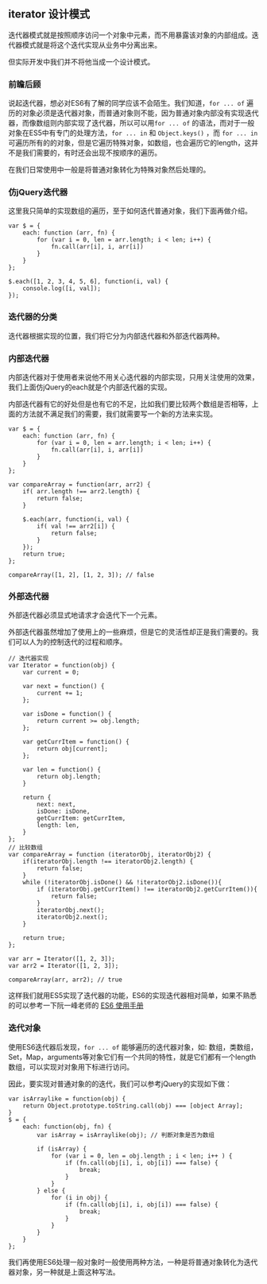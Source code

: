 ## iterator 设计模式

迭代器模式就是按照顺序访问一个对象中元素，而不用暴露该对象的内部组成。迭代器模式就是将这个迭代实现从业务中分离出来。

但实际开发中我们并不将他当成一个设计模式。

### 前瞻后顾

说起迭代器，想必对ES6有了解的同学应该不会陌生。我们知道，`for ... of` 遍历的对象必须是迭代器对象，而普通对象则不能，因为普通对象内部没有实现迭代器，而像数组则内部实现了迭代器，所以可以用`for ... of` 的语法，而对于一般对象在ES5中有专门的处理方法，`for ... in` 和 
`Object.keys()` ，而 `for ... in` 可遍历所有的的对象，但是它遍历特殊对象，如数组，也会遍历它的length，这并不是我们需要的，有时还会出现不按顺序的遍历。

在我们日常使用中一般是将普通对象转化为特殊对象然后处理的。

### 仿jQuery迭代器

这里我只简单的实现数组的遍历，至于如何迭代普通对象，我们下面再做介绍。

```
var $ = {
	each: function (arr, fn) {
		for (var i = 0, len = arr.length; i < len; i++) {
			fn.call(arr[i], i, arr[i])
		}
	}
};

$.each([1, 2, 3, 4, 5, 6], function(i, val) {
	console.log([i, val]);
});
```

### 迭代器的分类

迭代器根据实现的位置，我们将它分为内部迭代器和外部迭代器两种。

### 内部迭代器

内部迭代器对于使用者来说他不用关心迭代器的内部实现，只用关注使用的效果，我们上面仿jQuery的each就是个内部迭代器的实现。

内部迭代器有它的好处但是也有它的不足，比如我们要比较两个数组是否相等，上面的方法就不满足我们的需要，我们就需要写一个新的方法来实现。

```
var $ = {
	each: function (arr, fn) {
		for (var i = 0, len = arr.length; i < len; i++) {
			fn.call(arr[i], i, arr[i])
		}
	}
};

var compareArray = function(arr, arr2) {
	if( arr.length !== arr2.length) {
		return false;
	}
 
	$.each(arr, function(i, val) {
		if( val !== arr2[i]) {
			return false;
		}
	});
	return true;
};

compareArray([1, 2], [1, 2, 3]); // false

```

### 外部迭代器

外部迭代器必须显式地请求才会迭代下一个元素。

外部迭代器虽然增加了使用上的一些麻烦，但是它的灵活性却正是我们需要的。我们可以人为的控制迭代的过程和顺序。

```
// 迭代器实现
var Iterator = function(obj) {
	var current = 0;
 
    var next = function() {
    	current += 1;
    };
 
    var isDone = function() {
    	return current >= obj.length;
    };
 
    var getCurrItem = function() {
    	return obj[current];
    };

    var len = function() {
    	return obj.length;
    }
 
    return {
    	next: next,
    	isDone: isDone,
    	getCurrItem: getCurrItem,
    	length: len,
    }
};
// 比较数组
var compareArray = function (iteratorObj, iteratorObj2) {
	if(iteratorObj.length !== iteratorObj2.length) {
		return false;
	}
	while (!iteratorObj.isDone() && !iteratorObj2.isDone()){
		if (iteratorObj.getCurrItem() !== iteratorObj2.getCurrItem()){
			return false;
		}
		iteratorObj.next();
		iteratorObj2.next();
	}
 
    return true;
};

var arr = Iterator([1, 2, 3]); 
var arr2 = Iterator([1, 2, 3]); 
 
compareArray(arr, arr2); // true
```

这样我们就用ES5实现了迭代器的功能，ES6的实现迭代器相对简单，如果不熟悉的可以参考一下阮一峰老师的 [ES6 使用手册](http://es6.ruanyifeng.com/#docs/iterator)

### 迭代对象

使用ES6迭代器后发现，`for ... of` 能够遍历的迭代器对象，如: 数组，类数组，Set，Map，arguments等对象它们有一个共同的特性，就是它们都有一个length数组，可以实现对对象用下标进行访问。

因此，要实现对普通对象的的迭代，我们可以参考jQuery的实现如下做：

```
var isArraylike = function(obj) {
	return Object.prototype.toString.call(obj) === [object Array];
}
$ = {
	each: function(obj, fn) {
	    var isArray = isArraylike(obj); // 判断对象是否为数组

	    if (isArray) {
	    	for (var i = 0, len = obj.length ; i < len; i++ ) {
	            if (fn.call(obj[i], i, obj[i]) === false) {
	            	break;
	            }
	        }
	    } else {
	    	for (i in obj) {
	    		if (fn.call(obj[i], i, obj[i]) === false) {
	    			break;
	    		}
	    	}
	    }
	}
}; 

```

我们再使用ES6处理一般对象时一般使用两种方法，一种是将普通对象转化为迭代器对象，另一种就是上面这种写法。

